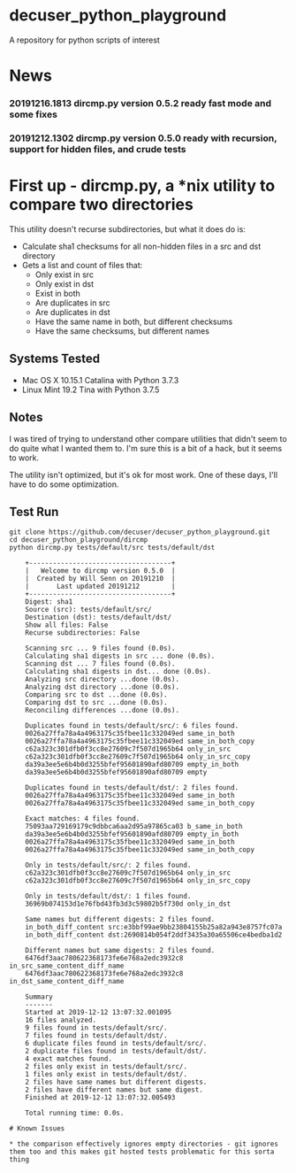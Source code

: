# decuser_python_playground
A repository for python scripts of interest

# News
### 20191216.1813 dircmp.py version 0.5.2 ready fast mode and some fixes
### 20191212.1302 dircmp.py version 0.5.0 ready with recursion, support for hidden files, and crude tests

# First up - dircmp.py, a *nix utility to compare two directories
This utility doesn't recurse subdirectories, but what it does do is:

* Calculate sha1 checksums for all non-hidden files in a src and dst directory
* Gets a list and count of files that:
  * Only exist in src
  * Only exist in dst
  * Exist in both
  * Are duplicates in src
  * Are duplicates in dst
  * Have the same name in both, but different checksums
  * Have the same checksums, but different names

## Systems Tested
* Mac OS X 10.15.1 Catalina with Python 3.7.3
* Linux Mint 19.2 Tina with Python 3.7.5

## Notes
I was tired of trying to understand other compare utilities that didn't seem to do quite what I wanted them to. I'm sure this is a bit of a hack, but it seems to work.

The utility isn't optimized, but it's ok for most work. One of these days, I'll have to do some optimization.

## Test Run
```
git clone https://github.com/decuser/decuser_python_playground.git
cd decuser_python_playground/dircmp
python dircmp.py tests/default/src tests/default/dst

	+------------------------------------+
	|   Welcome to dircmp version 0.5.0  |
	|  Created by Will Senn on 20191210  |
	|       Last updated 20191212        |
	+------------------------------------+
	Digest: sha1
	Source (src): tests/default/src/
	Destination (dst): tests/default/dst/
	Show all files: False
	Recurse subdirectories: False

	Scanning src ... 9 files found (0.0s).
	Calculating sha1 digests in src ... done (0.0s).
	Scanning dst ... 7 files found (0.0s).
	Calculating sha1 digests in dst... done (0.0s).
	Analyzing src directory ...done (0.0s).
	Analyzing dst directory ...done (0.0s).
	Comparing src to dst ...done (0.0s).
	Comparing dst to src ...done (0.0s).
	Reconciling differences ...done (0.0s).

	Duplicates found in tests/default/src/: 6 files found.
	0026a27ffa78a4a4963175c35fbee11c332049ed same_in_both
	0026a27ffa78a4a4963175c35fbee11c332049ed same_in_both_copy
	c62a323c301dfb0f3cc8e27609c7f507d1965b64 only_in_src
	c62a323c301dfb0f3cc8e27609c7f507d1965b64 only_in_src_copy
	da39a3ee5e6b4b0d3255bfef95601890afd80709 empty_in_both
	da39a3ee5e6b4b0d3255bfef95601890afd80709 empty

	Duplicates found in tests/default/dst/: 2 files found.
	0026a27ffa78a4a4963175c35fbee11c332049ed same_in_both
	0026a27ffa78a4a4963175c35fbee11c332049ed same_in_both_copy

	Exact matches: 4 files found.
	75093aa729169179c9dbbca6aa2d95a97865ca03 b_same_in_both
	da39a3ee5e6b4b0d3255bfef95601890afd80709 empty_in_both
	0026a27ffa78a4a4963175c35fbee11c332049ed same_in_both
	0026a27ffa78a4a4963175c35fbee11c332049ed same_in_both_copy

	Only in tests/default/src/: 2 files found.
	c62a323c301dfb0f3cc8e27609c7f507d1965b64 only_in_src
	c62a323c301dfb0f3cc8e27609c7f507d1965b64 only_in_src_copy

	Only in tests/default/dst/: 1 files found.
	36969b074153d1e76fbd43fb3d3c59802b5f730d only_in_dst

	Same names but different digests: 2 files found.
	in_both_diff_content src:e3bbf99ae9bb23804155b25a82a943e8757fc07a
	in_both_diff_content dst:2690814b054f2ddf3435a30a65506ce4bedba1d2

	Different names but same digests: 2 files found.
	6476df3aac780622368173fe6e768a2edc3932c8 in_src_same_content_diff_name
	6476df3aac780622368173fe6e768a2edc3932c8 in_dst_same_content_diff_name

	Summary
	-------
	Started at 2019-12-12 13:07:32.001095
	16 files analyzed.
	9 files found in tests/default/src/.
	7 files found in tests/default/dst/.
	6 duplicate files found in tests/default/src/.
	2 duplicate files found in tests/default/dst/.
	4 exact matches found.
	2 files only exist in tests/default/src/.
	1 files only exist in tests/default/dst/.
	2 files have same names but different digests.
	2 files have different names but same digest.
	Finished at 2019-12-12 13:07:32.005493

	Total running time: 0.0s.

# Known Issues

* the comparison effectively ignores empty directories - git ignores them too and this makes git hosted tests problematic for this sorta thing
